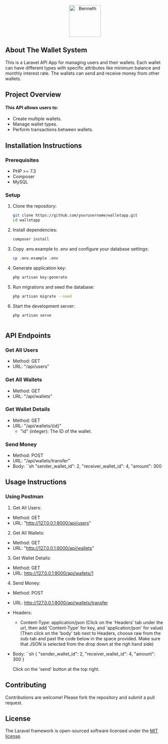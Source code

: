 <p align="center"><a href="https://benneth.benjastech.com/" target="_blank"><img src="https://benneth.benjastech.com/wp-content/uploads/2023/04/cropped-pngtree-shiny-golden-alphabet-letter-b-isolated-on-transparent-background-png-image_6954989-removebg-preview.png" width="100" height="auto" alt="Benneth"></a></p>


## About The Wallet System

This is a Laravel API App for managing users and their wallets. Each wallet can have different types with specific attributes like minimum balance and monthly interest rate. The wallets can send and receive money from other wallets.

## Project Overview

#### This API allows users to:
- Create multiple wallets.
- Manage wallet types.
- Perform transactions between wallets.


## Installation Instructions

### Prerequisites

- PHP >= 7.3
- Composer
- MySQL


### Setup

1. Clone the repository:
   ```sh
   git clone https://github.com/yourusername/walletapp.git
   cd walletapp

2. Install dependencies:
    ```sh
    composer install

3. Copy .env.example to .env and configure your database settings:
    ```sh
    cp .env.example .env

4. Generate application key:
    ```sh
    php artisan key:generate


5. Run migrations and seed the database:
    ```sh
    php artisan migrate --seed

6. Start the development server:
    ```sh
    php artisan serve



## API Endpoints

### Get All Users
- Method: GET
- URL: "/api/users"

### Get All Wallets
- Method: GET
- URL: "/api/wallets"


### Get Wallet Details
- Method: GET
- URL: "/api/wallets/{id}" 
    - "id" (integer): The ID of the wallet.


### Send Money
- Method: POST
- URL: "/api/wallets/transfer"
- Body:
    ``sh
    "sender_wallet_id": 2,
    "receiver_wallet_id": 4,
    "amount": 300
    



## Usage Instructions

### Using Postman

1. Get All Users:

- Method: GET
- URL: "http://127.0.0.1:8000/api/users"


2. Get All Wallets:

- Method: GET
- URL: "http://127.0.0.1:8000/api/wallets"


3. Get Wallet Details:

- Method: GET
- URL: http://127.0.0.1:8000/api/wallets/1


4. Send Money:

- Method: POST
- URL: http://127.0.0.1:8000/api/wallets/transfer
- Headers:
    - Content-Type: application/json
    (Click on the 'Headers' tab under the url, then add 'Content-Type' for key, and 'application/json' for value)
    (Then click on the 'body' tab next to Headers, choose raw from the sub-tab and past the code below in the space provided. Make sure that JSON is selected from the drop down at the righ hand side)
- Body: 
    ``sh
    {
        "sender_wallet_id": 2,
        "receiver_wallet_id": 4,
        "amount": 300
    }

    Click on the 'send' button at the top right.


## Contributing
Contributions are welcome! Please fork the repository and submit a pull request.


## License

The Laravel framework is open-sourced software licensed under the [MIT license](https://opensource.org/licenses/MIT).
